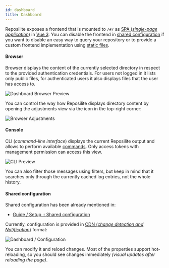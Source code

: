 ```yaml
---
id: dashboard
title: Dashboard
---
```


Reposilite exposes a frontend that is mounted to `/#/` as [SPA (_single-page application_)](https://en.wikipedia.org/wiki/Single-page_application) in [Vue 3](https://vuejs.org/). You can disable the frontend in [shared configuration](/guide/settings#shared-configuration) if you want to disable an easy way to query your repository or to provide a custom frontend implementation using [static files](/guide/static-files).

#### Browser
Browser displays the content of the currently selected directory in respect to the provided authentication credentials. For users not logged in it lists only public files, for authenticated users it also displays files that the user has access to.

![Dashboard Browser Preview](/images/guides/dashboard-browser-preview.png)

You can control the way how Reposilite displays directory content by opening the adjustments view via the icon in the top-right corner:

![Browser Adjustments](/images/guides/dashboard-browser-adjustments.png)

#### Console

CLI (_command-line interface_) displays the current Reposilite output and allows to perform available [commands](/guide/standalone#interactive-cli). Only access tokens with management permission can access this view.

![CLI Preview](/images/guides/dashboard-console.png)

You can also filter those messages using filters, but keep in mind that it searches only through the currently cached log entries, not the whole history.

#### Shared configuration
Shared configuration has been already mentioned in:

* [Guide / Setup :: Shared configuration](/guide/settings#shared-configuration)

Currently, configuration is provided in [CDN (_change detection and Notification_)](https://en.wikipedia.org/wiki/Change_detection_and_notification) format:

![Dashboard / Configuration](/images/guides/web-interface-configuration.png)

You can modify it and reload changes. Most of the properties support hot-reloading,
so you should see changes immediately _(visual updates after reloading the page)_.
